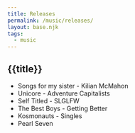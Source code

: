 ```yaml
---
title: Releases
permalink: /music/releases/
layout: base.njk
tags:
  - music
---
```


## {{title}}

- Songs for my sister - Kilian McMahon
- Unicore - Adventure Capitalists
- Self Titled - SLGLFW
- The Best Boys - Getting Better
- Kosmonauts - Singles
- Pearl Seven
